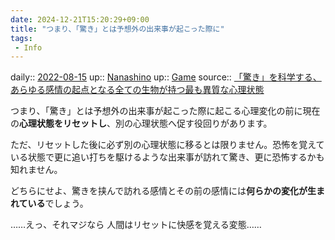 ```yaml
---
date: 2024-12-21T15:20:29+09:00
title: "つまり、「驚き」とは予想外の出来事が起こった際に"
tags:
 - Info
---
```


daily:: [2022-08-15](Daily_Note/2022-08-15.md)
up:: [Nanashino](../Bar/Novel/Nacaria/Nanashino.md)
up:: [Game](../Bar/Novel/Topics/Game.md)
source:: [「驚き」を科学する、あらゆる感情の起点となる全ての生物が持つ最も異質な心理状態](https://stonewashersjournal.com/2015/07/24/surprise/)

つまり、「驚き」とは予想外の出来事が起こった際に起こる心理変化の前に現在の**心理状態をリセットし**、別の心理状態へ促す役回りがあります。

ただ、リセットした後に必ず別の心理状態に移るとは限りません。恐怖を覚えている状態で更に追い打ちを駆けるような出来事が訪れて驚き、更に恐怖するかも知れません。

どちらにせよ、驚きを挟んで訪れる感情とその前の感情には**何らかの変化が生まれている**でしょう。



……えっ、それマジなら
人間はリセットに快感を覚える変態……